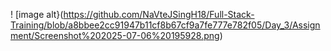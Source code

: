 ! [image alt}(https://github.com/NaVteJSingH18/Full-Stack-Training/blob/a8bbee2cc91947b11cf8b67cf9a7fe777e782f05/Day_3/Assignment/Screenshot%202025-07-06%20195928.png)
